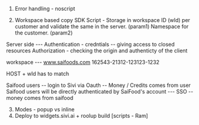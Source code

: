 1. Error handling - noscript 

2. Workspace based copy SDK Script - Storage in workspace
 ID (wId) per customer and validate the same in the server. (param1)
 Namespace for the customer. (param2)

Server side ---
Authentication - credntials -- giving access to closed resources
Authorization - checking the origin and authenticty of the client

workspace --- 
www.saifoods.com
162543-21312-123123-1232

HOST + wId has to match


Saifood users -- login to Sivi via Oauth -- Money / Credits comes from user
Saifood users will be directly authenticated by SaiFood's account --- SSO  -- money comes from saifood

3. Modes - popup vs inline 
4. Deploy to widgets.sivi.ai + roolup build [scripts - Ram]
